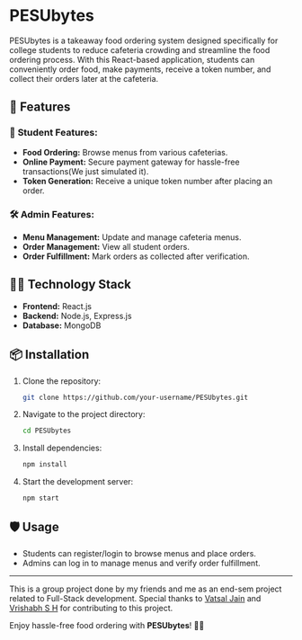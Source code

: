 # PESUbytes

PESUbytes is a takeaway food ordering system designed specifically for college students to reduce cafeteria crowding and streamline the food ordering process. With this React-based application, students can conveniently order food, make payments, receive a token number, and collect their orders later at the cafeteria.

## 🚀 Features

### 📱 **Student Features:**

- **Food Ordering:** Browse menus from various cafeterias.
- **Online Payment:** Secure payment gateway for hassle-free transactions(We just simulated it).
- **Token Generation:** Receive a unique token number after placing an order.

### 🛠️ **Admin Features:**

- **Menu Management:** Update and manage cafeteria menus.
- **Order Management:** View all student orders.
- **Order Fulfillment:** Mark orders as collected after verification.

## 🧑‍💻 **Technology Stack**

- **Frontend:** React.js
- **Backend:** Node.js, Express.js
- **Database:** MongoDB

## 📦 **Installation**

1. Clone the repository:
   ```bash
   git clone https://github.com/your-username/PESUbytes.git
   ```
2. Navigate to the project directory:
   ```bash
   cd PESUbytes
   ```
3. Install dependencies:
   ```bash
   npm install
   ```
4. Start the development server:
   ```bash
   npm start
   ```

## 🛡️ **Usage**

- Students can register/login to browse menus and place orders.
- Admins can log in to manage menus and verify order fulfillment.

---

This is a group project done by my friends and me as an end-sem project related to Full-Stack development. Special thanks to [Vatsal Jain](https://github.com/vatsalj2005) and [Vrishabh S H](https://github.com/) for contributing to this project.

Enjoy hassle-free food ordering with **PESUbytes**! 🍔🍕

